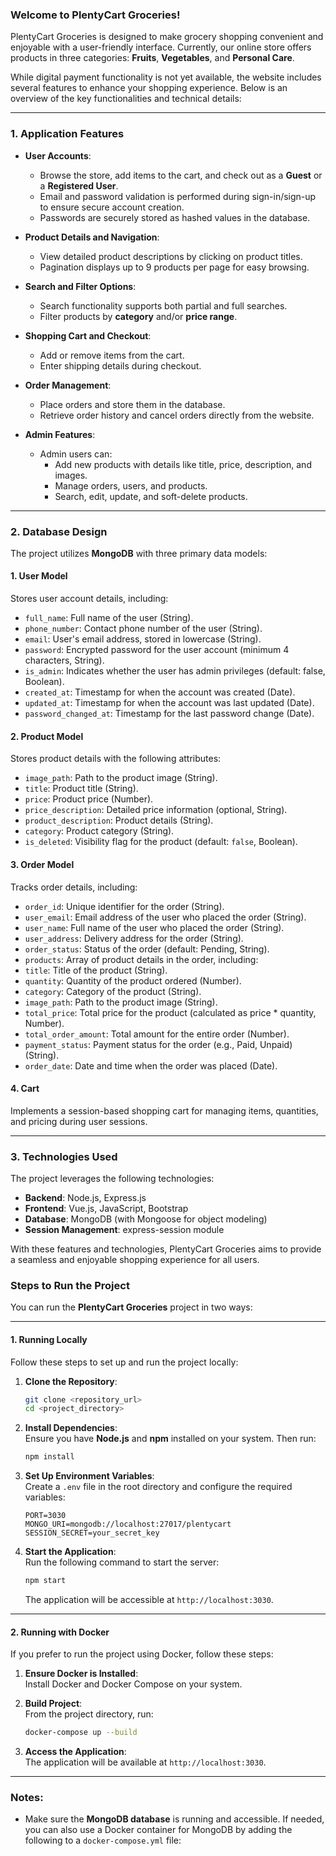 ### Welcome to PlentyCart Groceries!  

PlentyCart Groceries is designed to make grocery shopping convenient and enjoyable with a user-friendly interface. Currently, our online store offers products in three categories: **Fruits**, **Vegetables**, and **Personal Care**.  

While digital payment functionality is not yet available, the website includes several features to enhance your shopping experience. Below is an overview of the key functionalities and technical details:  

---

### 1. Application Features  

- **User Accounts**:  
  - Browse the store, add items to the cart, and check out as a **Guest** or a **Registered User**.  
  - Email and password validation is performed during sign-in/sign-up to ensure secure account creation.  
  - Passwords are securely stored as hashed values in the database.  

- **Product Details and Navigation**:  
  - View detailed product descriptions by clicking on product titles.  
  - Pagination displays up to 9 products per page for easy browsing.  

- **Search and Filter Options**:  
  - Search functionality supports both partial and full searches.  
  - Filter products by **category** and/or **price range**.  

- **Shopping Cart and Checkout**:  
  - Add or remove items from the cart.  
  - Enter shipping details during checkout.  

- **Order Management**:  
  - Place orders and store them in the database.  
  - Retrieve order history and cancel orders directly from the website.  

- **Admin Features**:  
  - Admin users can:  
    - Add new products with details like title, price, description, and images.  
    - Manage orders, users, and products.  
    - Search, edit, update, and soft-delete products.  

---

### 2. Database Design  

The project utilizes **MongoDB** with three primary data models:  

#### **1. User Model**  
Stores user account details, including:  
- `full_name`: Full name of the user (String).
- `phone_number`: Contact phone number of the user (String).
- `email`: User's email address, stored in lowercase (String).
- `password`: Encrypted password for the user account (minimum 4 characters, String).
- `is_admin`: Indicates whether the user has admin privileges (default: false, Boolean).
- `created_at`: Timestamp for when the account was created (Date).
- `updated_at`: Timestamp for when the account was last updated (Date).
- `password_changed_at`: Timestamp for the last password change (Date).

#### **2. Product Model**  
Stores product details with the following attributes:  
- `image_path`: Path to the product image (String).  
- `title`: Product title (String).  
- `price`: Product price (Number).  
- `price_description`: Detailed price information (optional, String).  
- `product_description`: Product details (String).  
- `category`: Product category (String).  
- `is_deleted`: Visibility flag for the product (default: `false`, Boolean).  

#### **3. Order Model**  
Tracks order details, including:  
- `order_id`: Unique identifier for the order (String).
- `user_email`: Email address of the user who placed the order (String).
- `user_name`: Full name of the user who placed the order (String).
- `user_address`: Delivery address for the order (String).
- `order_status`: Status of the order (default: Pending, String).
- `products`: Array of product details in the order, including:
- `title`: Title of the product (String).
- `quantity`: Quantity of the product ordered (Number).
- `category`: Category of the product (String).
- `image_path`: Path to the product image (String).
- `total_price`: Total price for the product (calculated as price * quantity, Number).
- `total_order_amount`: Total amount for the entire order (Number).
- `payment_status`: Payment status for the order (e.g., Paid, Unpaid) (String).
- `order_date`: Date and time when the order was placed (Date).

#### **4. Cart**  
Implements a session-based shopping cart for managing items, quantities, and pricing during user sessions.  

---

### 3. Technologies Used  

The project leverages the following technologies:  
- **Backend**: Node.js, Express.js  
- **Frontend**: Vue.js, JavaScript, Bootstrap  
- **Database**: MongoDB (with Mongoose for object modeling)  
- **Session Management**: express-session module  

With these features and technologies, PlentyCart Groceries aims to provide a seamless and enjoyable shopping experience for all users.




### Steps to Run the Project  

You can run the **PlentyCart Groceries** project in two ways:  

---

#### **1. Running Locally**  

Follow these steps to set up and run the project locally:  

1. **Clone the Repository**:  
   ```bash
   git clone <repository_url>
   cd <project_directory>
   ```

2. **Install Dependencies**:  
   Ensure you have **Node.js** and **npm** installed on your system. Then run:  
   ```bash
   npm install
   ```

3. **Set Up Environment Variables**:  
   Create a `.env` file in the root directory and configure the required variables:  
   ```env
   PORT=3030
   MONGO_URI=mongodb://localhost:27017/plentycart
   SESSION_SECRET=your_secret_key
   ```

4. **Start the Application**:  
   Run the following command to start the server:  
   ```bash
   npm start
   ```
   The application will be accessible at `http://localhost:3030`.

---

#### **2. Running with Docker**  

If you prefer to run the project using Docker, follow these steps:  

1. **Ensure Docker is Installed**:  
   Install Docker and Docker Compose on your system.  

2. **Build Project**:  
   From the project directory, run:  
   ```bash
   docker-compose up --build
   ```

3. **Access the Application**:  
   The application will be available at `http://localhost:3030`.  

---

### Notes:  
- Make sure the **MongoDB database** is running and accessible. If needed, you can also use a Docker container for MongoDB by adding the following to a `docker-compose.yml` file: